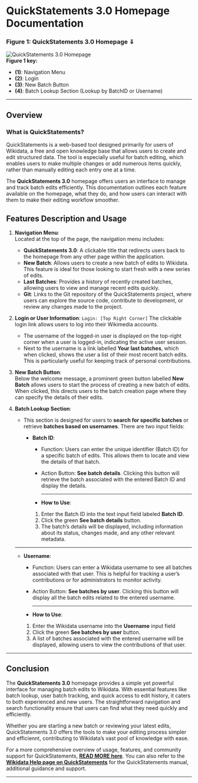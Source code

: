 
# QuickStatements 3.0 Homepage Documentation


### Figure 1: QuickStatements 3.0 Homepage &#x21D3;
![QuickStatements 3.0 Homepage](https://github.com/user-attachments/assets/461c6cf4-c92f-4529-b2bd-a29fa08fd6ca)  
**Figure 1 key:**
- **(1)**: Navigation Menu
- **(2)**: Login 
- **(3)**: New Batch Button
- **(4)**: Batch Lookup Section (Lookup by BatchID or Username)

---

## Overview

### What is QuickStatements?

QuickStatements is a web-based tool designed primarily for users of Wikidata, a free and open knowledge base that allows users to create and edit structured data. The tool is especially useful for batch editing, which enables users to make multiple changes or add numerous items quickly, rather than manually editing each entry one at a time. 

The **QuickStatements 3.0** homepage offers users an interface to manage and track batch edits efficiently. This documentation outlines each feature available on the homepage, what they do, and how users can interact with them to make their editing workflow smoother.

## Features Description and Usage

1. **Navigation Menu**:  
   Located at the top of the page, the navigation menu includes:
   - **QuickStatements 3.0**: A clickable title that redirects users back to the homepage from any other page within the application.
   - **New Batch**: Allows users to create a new batch of edits to Wikidata. This feature is ideal for those looking to start fresh with a new series of edits.
   - **Last Batches**: Provides a history of recently created batches, allowing users to view and manage recent edits quickly.
   - **Git**: Links to the Git repository of the QuickStatements project, where users can explore the source code, contribute to development, or review any changes made to the project.

2. **Login or User Information**:
   `Login: [Top Right Corner]` The clickable login link allows users to log into their Wikimedia accounts.

   - The username of the logged-in user is displayed on the top-right corner when a user is logged-in, indicating the active user session.
   - Next to the username is a link labelled **Your last batches**, which when clicked, shows the user a list of their most recent batch edits. This is particularly useful for keeping track of personal contributions.

3. **New Batch Button**:  
   Below the welcome message, a prominent green button labelled **New Batch** allows users to start the process of creating a new batch of edits. When clicked, this directs users to the batch creation page where they can specify the details of their edits.

4. **Batch Lookup Section**:
   - This section is designed for users to **search for specific batches** or retrieve **batches based on usernames**. There are two input fields:
   
     - **Batch ID**:  
       - Function: Users can enter the unique identifier (Batch ID) for a specific batch of edits. This allows them to locate and view the details of that batch.
       - Action Button: **See batch details**. Clicking this button will retrieve the batch associated with the entered Batch ID and display the details.
      
         ---
         
       - **How to Use**:
       1. Enter the Batch ID into the text input field labeled **Batch ID**.
       2. Click the green **See batch details** button.
       3. The batch’s details will be displayed, including information about its status, changes made, and any other relevant metadata.
          
   ---
   
     - **Username**:  
       - Function: Users can enter a Wikidata username to see all batches associated with that user. This is helpful for tracking a user’s contributions or for administrators to monitor activity.
       - Action Button: **See batches by user**. Clicking this button will display all the batch edits related to the entered username.
         
         ---
         
       - **How to Use**:
       1. Enter the Wikidata username into the **Username** input field
       2. Click the green **See batches by user** button.
       3. A list of batches associated with the entered username will be displayed, allowing users to view the contributions of that user.

---

## Conclusion

The **QuickStatements 3.0** homepage provides a simple yet powerful interface for managing batch edits to Wikidata. With essential features like batch lookup, user batch tracking, and quick access to edit history, it caters to both experienced and new users. The straightforward navigation and search functionality ensure that users can find what they need quickly and efficiently.

Whether you are starting a new batch or reviewing your latest edits, QuickStatements 3.0 offers the tools to make your editing process simpler and efficiennt, contributing to Wikidata’s vast pool of knowledge with ease.

For a more comprehensive overview of usage, features, and community support for QuickStatements, **[READ MORE here](https://meta.wikimedia.org/wiki/QuickStatements)**. You can also refer to the **[Wikidata Help page on QuickStatements](https://www.wikidata.org/wiki/Help:QuickStatements)** for the QuickStatements manual, additional guidance and support.

---

